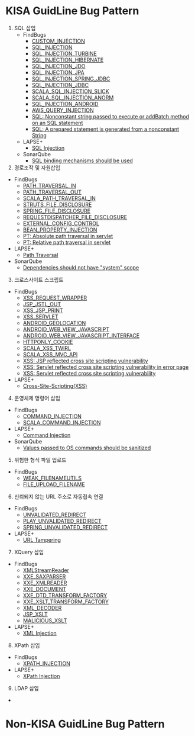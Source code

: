 # KISA GuidLine Bug Pattern
1. SQL 삽입
    - FindBugs
        - [CUSTOM_INJECTION](https://find-sec-bugs.github.io/bugs.htm#CUSTOM_INJECTION)
        - [SQL_INJECTION]()
        - [SQL_INJECTION_TURBINE]()
        - [SQL_INJECTION_HIBERNATE]()
        - [SQL_INJECTION_JDO]()
        - [SQL_INJECTION_JPA]()
        - [SQL_INJECTION_SPRING_JDBC]()
        - [SQL_INJECTION_JDBC]()
        - [SCALA_SQL_INJECTION_SLICK]()
        - [SCALA_SQL_INJECTION_ANORM]()
        - [SQL_INJECTION_ANDROID]()
        - [AWS_QUERY_INJECTION]()
        - [SQL: Nonconstant string passed to execute or addBatch method on an SQL statement]()
        - [SQL: A prepared statement is generated from a nonconstant String]()
    - LAPSE+
        - [SQL Injection]()
    - SonarQube
        - [SQL binding mechanisms should be used]()
2. 경로조작 및 자원삽입
  - FindBugs
    - [PATH_TRAVERSAL_IN]()
    - [PATH_TRAVERSAL_OUT]()
    - [SCALA_PATH_TRAVERSAL_IN]()
    - [STRUTS_FILE_DISCLOSURE]()
    - [SPRING_FILE_DISCLOSURE]()
    - [REQUESTDISPATCHER_FILE_DISCLOSURE]()
    - [EXTERNAL_CONFIG_CONTROL]()
    - [BEAN_PROPERTY_INJECTION]()
    - [PT: Absolute path traversal in servlet]()
    - [PT: Relative path traversal in servlet]()
  - LAPSE+
    - [Path Traversal]()
  - SonarQube
    - [Dependencies should not have "system" scope]()
3. 크로스사이트 스크립트
  - FindBugs
    - [XSS_REQUEST_WRAPPER]()
    - [JSP_JSTL_OUT]()
    - [XSS_JSP_PRINT]()
    - [XSS_SERVLET]()
    - [ANDROID_GEOLOCATION]()
    - [ANDROID_WEB_VIEW_JAVASCRIPT]()
    - [ANDROID_WEB_VIEW_JAVASCRIPT_INTERFACE]()
    - [HTTPONLY_COOKIE]()
    - [SCALA_XSS_TWIRL]()
    - [SCALA_XSS_MVC_API]()
    - [XSS: JSP reflected cross site scripting vulnerability]()
    - [XSS: Servlet reflected cross site scripting vulnerability in error page]()
    - [XSS: Servlet reflected cross site scripting vulnerability]()
  - LAPSE+
    - [Cross-Site-Scripting(XSS)]()
4. 운영체제 명령어 삽입
  - FindBugs
    - [COMMAND_INJECTION]()
    - [SCALA_COMMAND_INJECTION]()
  - LAPSE+
    - [Command Injection]()
  - SonarQube
    - [Values passed to OS commands should be sanitized]()
5. 위험한 형식 파일 업로드
  - FindBugs
    - [WEAK_FILENAMEUTILS]()
    - [FILE_UPLOAD_FILENAME]()
6. 신뢰되지 않는 URL 주소로 자동접속 연결
  - FindBugs
    - [UNVALIDATED_REDIRECT]()
    - [PLAY_UNVALIDATED_REDIRECT]()
    - [SPRING_UNVALIDATED_REDIRECT]()
  - LAPSE+
    - [URL Tampering]()
7. XQuery 삽입
  - FindBugs
    - [XMLStreamReader]()
    - [XXE_SAXPARSER]()
    - [XXE_XMLREADER]()
    - [XXE_DOCUMENT]()
    - [XXE_DTD_TRANSFORM_FACTORY]()
    - [XXE_XSLT_TRANSFORM_FACTORY]()
    - [XML_DECODER]()
    - [JSP_XSLT]()
    - [MALICIOUS_XSLT]()
  - LAPSE+
    - [XML Injection]()
8. XPath 삽입
  - FindBugs
    - [XPATH_INJECTION]()
  - LAPSE+
    - [XPath Injection]()
9. LDAP 삽입
  - 


# Non-KISA GuidLine Bug Pattern
